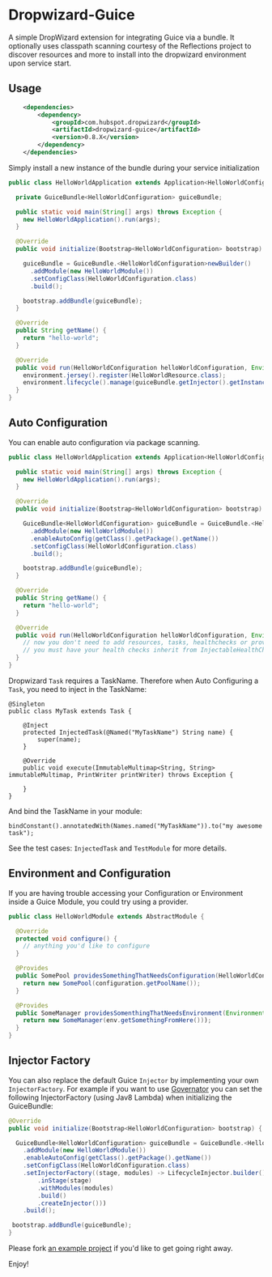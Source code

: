 # Dropwizard-Guice

A simple DropWizard extension for integrating Guice via a bundle. It optionally uses classpath 
scanning courtesy of the Reflections project to discover resources and more to install into 
the dropwizard environment upon service start.

## Usage

```xml
    <dependencies>
        <dependency>
            <groupId>com.hubspot.dropwizard</groupId>
            <artifactId>dropwizard-guice</artifactId>
            <version>0.8.X</version>
        </dependency>
    </dependencies>
```

Simply install a new instance of the bundle during your service initialization
```java
public class HelloWorldApplication extends Application<HelloWorldConfiguration> {

  private GuiceBundle<HelloWorldConfiguration> guiceBundle;

  public static void main(String[] args) throws Exception {
    new HelloWorldApplication().run(args);
  }

  @Override
  public void initialize(Bootstrap<HelloWorldConfiguration> bootstrap) {

    guiceBundle = GuiceBundle.<HelloWorldConfiguration>newBuilder()
      .addModule(new HelloWorldModule())
      .setConfigClass(HelloWorldConfiguration.class)
      .build();

    bootstrap.addBundle(guiceBundle);
  }

  @Override
  public String getName() {
    return "hello-world";
  }

  @Override
  public void run(HelloWorldConfiguration helloWorldConfiguration, Environment environment) throws Exception {
    environment.jersey().register(HelloWorldResource.class);
    environment.lifecycle().manage(guiceBundle.getInjector().getInstance(TemplateHealthCheck.class));
  }
}
```

## Auto Configuration
You can enable auto configuration via package scanning.
```java
public class HelloWorldApplication extends Application<HelloWorldConfiguration> {

  public static void main(String[] args) throws Exception {
    new HelloWorldApplication().run(args);
  }

  @Override
  public void initialize(Bootstrap<HelloWorldConfiguration> bootstrap) {

    GuiceBundle<HelloWorldConfiguration> guiceBundle = GuiceBundle.<HelloWorldConfiguration>newBuilder()
      .addModule(new HelloWorldModule())
      .enableAutoConfig(getClass().getPackage().getName())
      .setConfigClass(HelloWorldConfiguration.class)
      .build();

    bootstrap.addBundle(guiceBundle);
  }

  @Override
  public String getName() {
    return "hello-world";
  }

  @Override
  public void run(HelloWorldConfiguration helloWorldConfiguration, Environment environment) throws Exception {
    // now you don't need to add resources, tasks, healthchecks or providers
    // you must have your health checks inherit from InjectableHealthCheck in order for them to be injected
  }
}
```

Dropwizard `Task` requires a TaskName. Therefore when Auto Configuring a `Task`, you need to inject in the TaskName:

    @Singleton
    public class MyTask extends Task {

        @Inject
        protected InjectedTask(@Named("MyTaskName") String name) {
            super(name);
        }

        @Override
        public void execute(ImmutableMultimap<String, String> immutableMultimap, PrintWriter printWriter) throws Exception {

        }
    }

And bind the TaskName in your module:

    bindConstant().annotatedWith(Names.named("MyTaskName")).to("my awesome task");

See the test cases: `InjectedTask` and `TestModule` for more details.

## Environment and Configuration
If you are having trouble accessing your Configuration or Environment inside a Guice Module, you could try using a provider.

```java
public class HelloWorldModule extends AbstractModule {

  @Override
  protected void configure() {
    // anything you'd like to configure
  }

  @Provides
  public SomePool providesSomethingThatNeedsConfiguration(HelloWorldConfiguration configuration) {
    return new SomePool(configuration.getPoolName());
  }

  @Provides
  public SomeManager providesSomenthingThatNeedsEnvironment(Environment env) {
    return new SomeManager(env.getSomethingFromHere()));
  }
}
```

## Injector Factory
You can also replace the default Guice `Injector` by implementing your own `InjectorFactory`. For example if you want 
to use [Governator](https://github.com/Netflix/governator) you can set the following InjectorFactory (using Jav8 Lambda)
when initializing the GuiceBundle:

```java
@Override
public void initialize(Bootstrap<HelloWorldConfiguration> bootstrap) {

  GuiceBundle<HelloWorldConfiguration> guiceBundle = GuiceBundle.<HelloWorldConfiguration>newBuilder()
    .addModule(new HelloWorldModule())
    .enableAutoConfig(getClass().getPackage().getName())
    .setConfigClass(HelloWorldConfiguration.class)
    .setInjectorFactory((stage, modules) -> LifecycleInjector.builder()
        .inStage(stage)
        .withModules(modules)
        .build()
        .createInjector()))
    .build();

 bootstrap.addBundle(guiceBundle);
}
```



Please fork [an example project](https://github.com/eliast/dropwizard-guice-example) if you'd like to get going right away. 

Enjoy!
